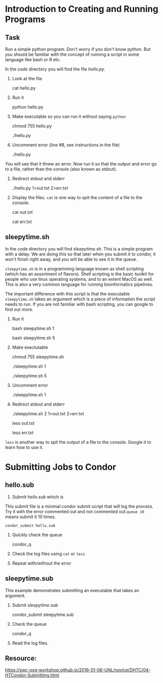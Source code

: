 # Introduction to Creating and Running Programs

## Task
Run a simple python program. Don't worry if you don't know python. But you 
should be familiar with the concept of running a script in some language like 
bash or R etc.

In the _code_ directory you will find the file _hello.py_.

1. Look at the file

    cat hello.py

1. Run it

    python hello.py
    
1. Make executable so you can run it without saying `python`

    chmod 755 hello.py
    
    ./hello.py

1. Uncomment error (line #8, see instructions in the file)

    ./hello.py
    
  You will see that it threw an error. Now run it so that the output and error 
  go to a file, rather than the console (also known as stdout).

1. Redirect stdout and stderr

    ./hello.py 1>out.txt 2>err.txt
    
1. Display the files. `cat` is one way to spit the content of a file to the console.
    
    cat out.txt
    
    cat err.txt
    
## sleepytime.sh

In the code directory you will find _sleepytime.sh_. This is a simple program with a delay. 
We are doing this so that later when you submit it to condor, it won't finish right away, 
and you will be able to see it in the queue.

`sleepytime.sh` is in a programming language known as shell scripting (which has 
an assortment of flavors). Shell scripting is the basic toolkit for people who 
use linux operating systems, and to an extent MacOS as well. This is also a very 
common language for running bioinformatics pipelines.

The important difference with this script is that the executable `sleepytime.sh` 
takes an _argument_ which is a piece of information the script needs to run. If 
you are not familiar with bash scripting, you can google to find out more.

1. Run it

    bash sleepytime.sh 1
    
    bash sleepytime.sh 5
    
1. Make exectutable

    chmod 755 sleepytime.sh
    
    ./sleepytime.sh 1
    
    ./sleepytime.sh 5
    
1. Uncomment error

    ./sleepytime.sh 1
    
1. Redirect stdout and stderr

    ./sleepytime.sh 2 1>out.txt 2>err.txt
    
    less out.txt
    
    less err.txt
    
`less` is another way to spit the output of a file to the console. Google it to 
learn how to use it.
    
# Submitting Jobs to Condor

## hello.sub

1. Submit _hello.sub_ which is 

  This submit file is a minimal condor submit script that will log the process. 
  Try it with the error commented out and not commented out.`queue 10` means submit 
  it 10 times.

    condor_submit hello.sub

1. Quickly check the queue

    condor_q
    
1. Check the log files using `cat` or `less`

1. Repeat with/without the error

## sleepytime.sub

This example demonstrates submitting an executable that takes an argument.

1. Submit _sleepytime.sub_

    condor_submit sleepytime.sub

1. Check the queue

    condor_q
    
1. Read the log files.


## Resource:

https://swc-osg-workshop.github.io/2016-01-06-UNL/novice/DHTC/04-HTCondor-Submitting.html
